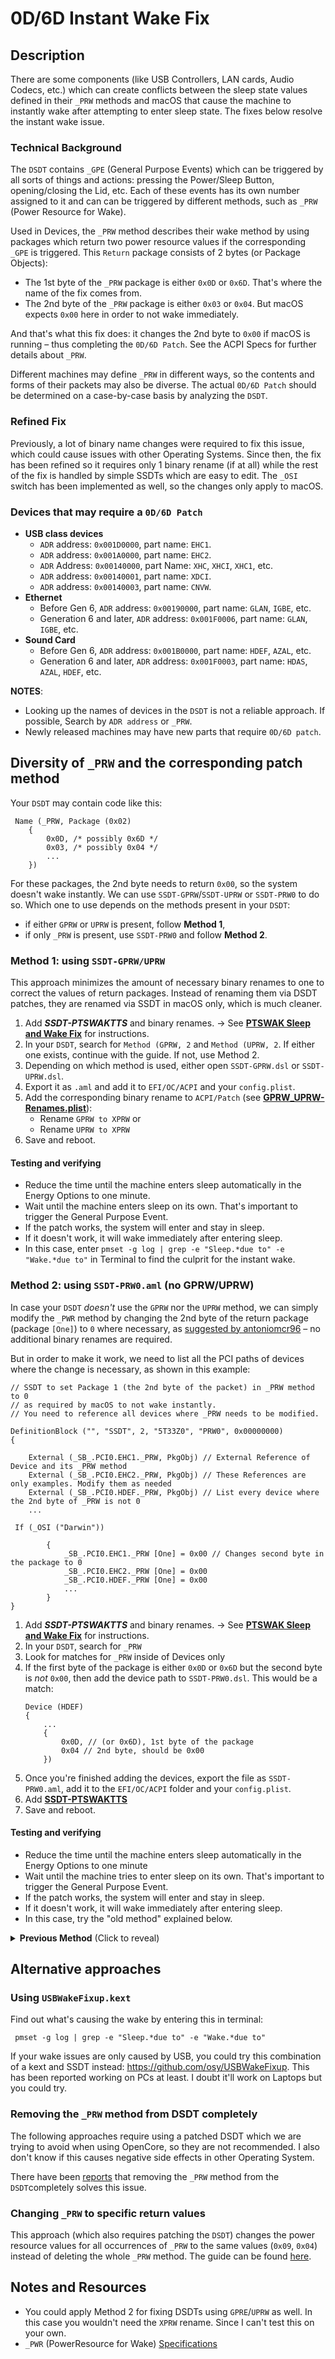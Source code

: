 # 0D/6D Instant Wake Fix

## Description
There are some components (like USB Controllers, LAN cards, Audio Codecs, etc.) which can create conflicts between the sleep state values defined in their `_PRW` methods and macOS that cause the machine to instantly wake after attempting to enter sleep state. The fixes below resolve the instant wake issue.

### Technical Background
The `DSDT` contains `_GPE` (General Purpose Events) which can be triggered by all sorts of things and actions: pressing the Power/Sleep Button, opening/closing the Lid, etc. Each of these events has its own number assigned to it and can can be triggered by different methods, such as `_PRW` (Power Resource for Wake). 

Used in Devices, the `_PRW` method describes their wake method by using packages which return two power resource values if the corresponding `_GPE` is triggered. This `Return` package consists of 2 bytes (or Package Objects):

- The 1st byte of the `_PRW` package is either `0x0D` or `0x6D`. That's where the name of the fix comes from.
- The 2nd byte of the `_PRW` package is either `0x03` or `0x04`. But macOS expects `0x00` here in order to not wake immediately.

And that's what this fix does: it changes the 2nd byte to `0x00` if macOS is running – thus completing the `0D/6D Patch`. See the ACPI Specs for further details about `_PRW`.

Different machines may define `_PRW` in different ways, so the contents and forms of their packets may also be diverse. The actual `0D/6D Patch` should be determined on a case-by-case basis by analyzing the `DSDT`.

### Refined Fix
Previously, a lot of binary name changes were required to fix this issue, which could cause issues with other Operating Systems. Since then, the fix has been refined so it requires only 1 binary rename (if at all) while the rest of the fix is handled by simple SSDTs which are easy to edit. The `_OSI` switch has been implemented as well, so the changes only apply to macOS.

### Devices that may require a `0D/6D Patch`

- **USB class devices**
  - `ADR` address: `0x001D0000`, part name: `EHC1`.
  - `ADR` address: `0x001A0000`, part name: `EHC2`.
  - `ADR` Address: `0x00140000`, part Name: `XHC`, `XHCI`, `XHC1`, etc.
  - `ADR` address: `0x00140001`, part name: `XDCI`.
  - `ADR` address: `0x00140003`, part name: `CNVW`.
- **Ethernet**
  - Before Gen 6, `ADR` address: `0x00190000`, part name: `GLAN`, `IGBE`, etc.
  - Generation 6 and later, `ADR` address: `0x001F0006`, part name: `GLAN`, `IGBE`, etc.
- **Sound Card**
  - Before Gen 6, `ADR` address: `0x001B0000`, part name: `HDEF`, `AZAL`, etc.
  - Generation 6 and later, `ADR` address: `0x001F0003`, part name: `HDAS`, `AZAL`, `HDEF`, etc.

**NOTES**: 

- Looking up the names of devices in the `DSDT` is not a reliable approach. If possible, Search by `ADR address` or `_PRW`.
- Newly released machines may have new parts that require `0D/6D patch`.

## Diversity of `_PRW` and the corresponding patch method
Your `DSDT` may contain code like this:

```asl 
 Name (_PRW, Package (0x02)
    {
        0x0D, /* possibly 0x6D */
        0x03, /* possibly 0x04 */
        ...
    })
```
For these packages, the 2nd byte needs to return `0x00`, so the system doesn't wake instantly. We can use `SSDT-GPRW`/`SSDT-UPRW` or `SSDT-PRW0` to do so. Which one to use depends on the methods present in your `DSDT`:

-  if either `GPRW` or `UPRW` is present, follow **Method 1**, 
-  if only `_PRW` is present, use `SSDT-PRW0` and follow **Method 2**.

### Method 1: using `SSDT-GPRW/UPRW`
This approach minimizes the amount of necessary binary renames to one to correct the values of return packages. Instead of renaming them via DSDT patches, they are renamed via SSDT in macOS only, which is much cleaner.

1. Add ***SSDT-PTSWAKTTS*** and binary renames. &rarr; See [**PTSWAK Sleep and Wake Fix**](https://github.com/5T33Z0/OC-Little-Translated/tree/main/04_Fixing_Sleep_and_Wake_Issues/PTSWAK_Sleep_and_Wake_Fix) for instructions. 
2. In your `DSDT`, search for `Method (GPRW, 2` and `Method (UPRW, 2`. If either one exists, continue with the guide. If not, use Method 2.
3. Depending on which method is used, either open `SSDT-GPRW.dsl` or `SSDT-UPRW.dsl`.
4. Export it as `.aml` and add it to `EFI/OC/ACPI` and your `config.plist`.
5. Add the corresponding binary rename to `ACPI/Patch` (see [**GPRW_UPRW-Renames.plist**](https://github.com/5T33Z0/OC-Little-Translated/blob/main/04_Fixing_Sleep_and_Wake_Issues/060D_Instant_Wake_Fix/i_Common_060D_Patch/GPRW_UPRW-Renames.plist)): 
	- Rename `GPRW to XPRW` or 
	- Rename `UPRW to XPRW`
6. Save and reboot.

#### Testing and verifying
- Reduce the time until the machine enters sleep automatically in the Energy Options to one minute.
- Wait until the machine enters sleep on its own. That's important to trigger the General Purpose Event.
- If the patch works, the system will enter and stay in sleep. 
- If it doesn't work, it will wake immediately after entering sleep.
- In this case, enter `pmset -g log | grep -e "Sleep.*due to" -e "Wake.*due to"` in Terminal to find the culprit for the instant wake.

### Method 2: using `SSDT-PRW0.aml` (no GPRW/UPRW)
In case your `DSDT` *doesn't* use the `GPRW` nor the `UPRW` method, we can simply modify the `_PWR` method by changing the 2nd byte of the return package (package `[One]`) to `0` where necessary, as [suggested by antoniomcr96](https://github.com/5T33Z0/OC-Little-Translated/issues/2) – no additional binary renames are required. 

But in order to make it work, we need to list all the PCI paths of devices where the change is necessary, as shown in this example:

```asl
// SSDT to set Package 1 (the 2nd byte of the packet) in _PRW method to 0 
// as required by macOS to not wake instantly.
// You need to reference all devices where _PRW needs to be modified.

DefinitionBlock ("", "SSDT", 2, "5T33Z0", "PRW0", 0x00000000)
{

    External (_SB_.PCI0.EHC1._PRW, PkgObj) // External Reference of Device and its _PRW method
    External (_SB_.PCI0.EHC2._PRW, PkgObj) // These References are only examples. Modify them as needed
    External (_SB_.PCI0.HDEF._PRW, PkgObj) // List every device where the 2nd byte of _PRW is not 0
    ...
    
 If (_OSI ("Darwin"))

        {
            _SB_.PCI0.EHC1._PRW [One] = 0x00 // Changes second byte in the package to 0
            _SB_.PCI0.EHC2._PRW [One] = 0x00
            _SB_.PCI0.HDEF._PRW [One] = 0x00
            ...
        }    
}
```

1. Add ***SSDT-PTSWAKTTS*** and binary renames. &rarr; See [**PTSWAK Sleep and Wake Fix**](https://github.com/5T33Z0/OC-Little-Translated/tree/main/04_Fixing_Sleep_and_Wake_Issues/PTSWAK_Sleep_and_Wake_Fix) for instructions. 
2. In your `DSDT`, search for `_PRW`
3. Look for matches for `_PRW` inside of Devices only
4. If the first byte of the package is either `0x0D` or `0x6D` but the second byte is *not* `0x00`, then add the device path to `SSDT-PRW0.dsl`. This would be a match: 
	```asl
	Device (HDEF)
	{
		...
		{
			0x0D, // (or 0x6D), 1st byte of the package
			0x04 // 2nd byte, should be 0x00
    	})
	```
5. Once you're finished adding the devices, export the file as `SSDT-PRW0.aml`, add it to the `EFI/OC/ACPI` folder and your `config.plist`.
6. Add [**SSDT-PTSWAKTTS**](https://github.com/5T33Z0/OC-Little-Translated/tree/main/04_Fixing_Sleep_and_Wake_Issues/PTSWAK_Sleep_and_Wake_Fix) 
7. Save and reboot.

#### Testing and verifying
- Reduce the time until the machine enters sleep automatically in the Energy Options to one minute
- Wait until the machine tries to enter sleep on its own. That's important to trigger the General Purpose Event.
- If the patch works, the system will enter and stay in sleep. 
- If it doesn't work, it will wake immediately after entering sleep.
- In this case, try the "old method" explained below.

<details>
<summary><strong>Previous Method</strong> (Click to reveal)</summary>

### Old Method using binary renames (no longer required)
This type of `0D/6D patch` is suitable for fixing `0x03` (or `0x04`) to `0x00` using the binary renaming method. Two variants for each case are available:

  - Name-0D rename .plist
    - `Name-0D-03` to `00`
    - `Name-0D-04` to `00`
    
  - Name-6D rename .plist
    - `Name-6D-03` to `00`
    - `Name-6D-04` to `00`

- One of the `Method types`: `GPRW` or `UPRW`:

  ```asl
    Method (_PRW, 0, NotSerialized)
    	{
      		Return (GPRW (0x6D, 0x04)) /* or Return (UPRW (0x6D, 0x04)) */
    	}
  ```
  Most of the newer machines fall into this case. Just follow the usual method (rename-patch). Depending on which method is used in your DSDT, chose the corresponding SSDT: ***SSDT-XPRW*** (patch file with binary rename data inside). Depending on the method present in your DSDT (GPRW or UPRW), add the corresponding rename rule to the ACPI/Patch section of your config.plist.

- ``Method type`` of two: ``Scope``

  ```asl
    Scope (_SB.PCI0.XHC)
    {
        Method (_PRW, 0, NotSerialized)
        {
            ...
            If ((Local0 == 0x03))
            {
                Return (Package (0x02)
                {
                    0x6D,
                    0x03
                })
            }
            If ((Local0 == One))
            {
                Return (Package (0x02)
                {
                    0x6D,
                    One
                })
            }
            Return (Package (0x02)
            {
                0x6D,
                Zero
            })
        }
    }
  ```
  This is not a common case. For the example case, using the binary rename ***Name6D-03 to 00*** will work. Try other forms of content on your own.

- Mixed `Name type`, `Method type` approach

  For most ThinkPad machines, there are both `Name type` and `Method type` parts involved in `0D/6D patches`. Just use the patch of each type. **It is important to note** that binary renaming patches should not be abused, some parts `_PRW` that do not require `0D/6D patches` may also be `0D` or `6D`. To prevent such errors, the `System DSDT` file should be extracted to verify and validate.

**Caution**: Whenever a binary name change is used, the system's `DSDT` file should be extracted and analyzed before applying it.
</details>

## Alternative approaches

### Using `USBWakeFixup.kext`
Find out what's causing the wake by entering this in terminal:

``` pmset -g log | grep -e "Sleep.*due to" -e "Wake.*due to"```

If your wake issues are only caused by USB, you could try this combination of a kext and SSDT instead: https://github.com/osy/USBWakeFixup. This has been reported working on PCs at least. I doubt it'll work on Laptops but you could try.

### Removing the `_PRW` method from DSDT completely
The following approaches require using a patched DSDT which we are trying to avoid when using OpenCore, so they are not recommended. I also don't know if this causes negative side effects in other Operating System.

There have been [reports](https://www.reddit.com/r/hackintosh/comments/7hl68w/modified_dsdt_cleared_out_all_pwr_entries_sleep/) that removing the `_PRW` method from the `DSDT`completely solves this issue.

### Changing `_PRW` to specific return values
This approach (which also requires patching the `DSDT`) changes the power resource values for all occurrences of `_PRW` to the same values (`0x09`, `0x04`) instead of deleting the whole `_PRW` method. The guide can be found [here](https://github.com/grvsh02/A-guide-to-completely-fix-sleep-wake-issues-on-hackintosh-laptops).

## Notes and Resources
- You could apply Method 2 for fixing DSDTs using `GPRE`/`UPRW` as well. In this case you wouldn't need the `XPRW` rename. Since I can't test this on your own.
- `_PWR` (PowerResource for Wake) [Specifications](https://uefi.org/specs/ACPI/6.4/07_Power_and_Performance_Mgmt/device-power-management-objects.html#prw-power-resources-for-wake)
